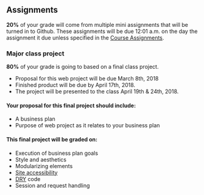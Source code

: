 ## Assignments

**20%** of your grade will come from multiple mini assignments that will be turned in to Github. These assignments will be due 12:01 a.m. on the day the assignment it due unless specified in the [Course Assignments]('https://github.com/natenolting/BUAD-3283-E-Commerce-Web-Development/tree/spring2018/course_assignment').

### Major class project

**80%** of your grade is going to based on a final class project.

* Proposal for this web project will be due March 8th, 2018
* Finished product will be due by April 17th, 2018.
* The project will be presented to the class April 19th & 24th, 2018.

#### Your proposal for this final project should include:

* A business plan
* Purpose of web project as it relates to your business plan

#### This final project will be graded on:

* Execution of business plan goals
* Style and aesthetics
* Modularizing elements
* [Site  accessibility](https://developers.google.com/web/fundamentals/accessibility/)
* [DRY](https://en.wikipedia.org/wiki/Don%27t_repeat_yourself) code
* Session and request handling
